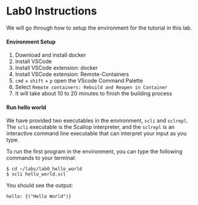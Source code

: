 # Lab0 Instructions

We will go through how to setup the environment for the tutorial in this lab.

#### Environment Setup

1. Download and install docker
2. Install VSCode
3. Install VSCode extension: docker
4. Install VSCode extension: Remote-Containers
5. `cmd` + `shift` + `p` open the VScode Command Palette
6. Select `Remote containers: Rebuild and Reopen in Container`
7. It will take about 10 to 20 minutes to finish the building process

#### Run hello world

We have provided two executables in the environment, `scli` and `sclrepl`.
The `scli` executable is the Scallop interpreter,
and the `sclrepl` is an interactive command line executable that can interpret your input as you type.

To run the first program in the environment,  you can type the following commands to your terminal:
```
$ cd ~/labs/lab0_hello_world
$ scli hello_world.scl
```

You should see the output:
```
hello: {("Hello World")}
```
